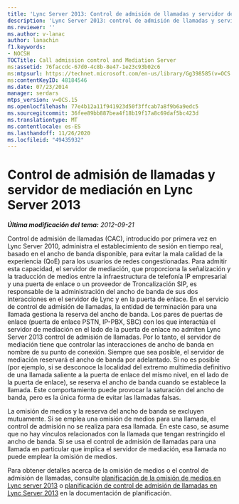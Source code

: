 ```yaml
---
title: 'Lync Server 2013: Control de admisión de llamadas y servidor de mediación'
description: 'Lync Server 2013: control de admisión de llamadas y servidor de mediación.'
ms.reviewer: ''
ms.author: v-lanac
author: lanachin
f1.keywords:
- NOCSH
TOCTitle: Call admission control and Mediation Server
ms:assetid: 76faccdc-67d0-4c8b-8e47-1e23c93b02c6
ms:mtpsurl: https://technet.microsoft.com/en-us/library/Gg398585(v=OCS.15)
ms:contentKeyID: 48184546
ms.date: 07/23/2014
manager: serdars
mtps_version: v=OCS.15
ms.openlocfilehash: 77e4b12a11f941923d50f3ffcab7a8f9b6a9edc5
ms.sourcegitcommit: 36fee89bb887bea4f18b19f17a8c69daf5bc423d
ms.translationtype: MT
ms.contentlocale: es-ES
ms.lasthandoff: 11/26/2020
ms.locfileid: "49435932"
---
```

# <a name="call-admission-control-and-mediation-server-in-lync-server-2013"></a>Control de admisión de llamadas y servidor de mediación en Lync Server 2013

<div data-xmlns="http://www.w3.org/1999/xhtml">

<div class="topic" data-xmlns="http://www.w3.org/1999/xhtml" data-msxsl="urn:schemas-microsoft-com:xslt" data-cs="https://msdn.microsoft.com/">

<div data-asp="https://msdn2.microsoft.com/asp">



</div>

<div id="mainSection">

<div id="mainBody">

<span> </span>

_**Última modificación del tema:** 2012-09-21_

Control de admisión de llamadas (CAC), introducido por primera vez en Lync Server 2010, administra el establecimiento de sesión en tiempo real, basado en el ancho de banda disponible, para evitar la mala calidad de la experiencia (QoE) para los usuarios de redes congestionadas. Para admitir esta capacidad, el servidor de mediación, que proporciona la señalización y la traducción de medios entre la infraestructura de telefonía IP empresarial y una puerta de enlace o un proveedor de Troncalización SIP, es responsable de la administración del ancho de banda de sus dos interacciones en el servidor de Lync y en la puerta de enlace. En el servicio de control de admisión de llamadas, la entidad de terminación para una llamada gestiona la reserva del ancho de banda. Los pares de puertas de enlace (puerta de enlace PSTN, IP-PBX, SBC) con los que interactúa el servidor de mediación en el lado de la puerta de enlace no admiten Lync Server 2013 control de admisión de llamadas. Por lo tanto, el servidor de mediación tiene que controlar las interacciones de ancho de banda en nombre de su punto de conexión. Siempre que sea posible, el servidor de mediación reservará el ancho de banda por adelantado. Si no es posible (por ejemplo, si se desconoce la localidad del extremo multimedia definitivo de una llamada saliente a la puerta de enlace del mismo nivel, en el lado de la puerta de enlace), se reserva el ancho de banda cuando se establece la llamada. Este comportamiento puede provocar la saturación del ancho de banda, pero es la única forma de evitar las llamadas falsas.

La omisión de medios y la reserva del ancho de banda se excluyen mutuamente. Si se emplea una omisión de medios para una llamada, el control de admisión no se realiza para esa llamada. En este caso, se asume que no hay vínculos relacionados con la llamada que tengan restringido el ancho de banda. Si se usa el control de admisión de llamadas para una llamada en particular que implica el servidor de mediación, esa llamada no puede emplear la omisión de medios.

Para obtener detalles acerca de la omisión de medios o el control de admisión de llamadas, consulte [planificación de la omisión de medios en Lync server 2013](lync-server-2013-planning-for-media-bypass.md) o [planificación de control de admisión de llamadas en Lync Server 2013](lync-server-2013-planning-for-call-admission-control.md) en la documentación de planificación.

</div>

<span> </span>

</div>

</div>

</div>


